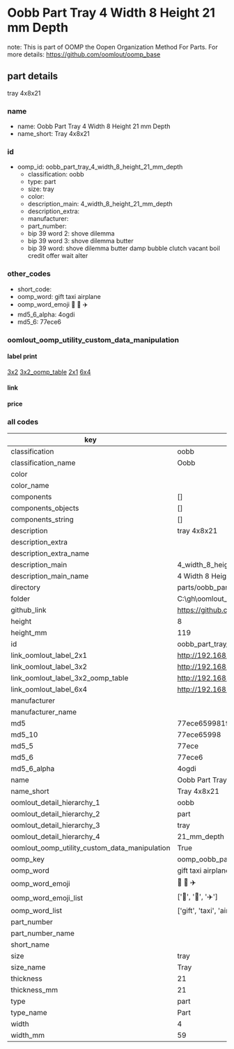 # Oobb Part Tray 4 Width 8 Height 21 mm Depth  

note: This is part of OOMP the Oopen Organization Method For Parts. For more details: https://github.com/oomlout/oomp_base

##  part details
  



tray 4x8x21



### name
* name: Oobb Part Tray 4 Width 8 Height 21 mm Depth
* name_short: Tray 4x8x21 
### id
* oomp_id: oobb_part_tray_4_width_8_height_21_mm_depth
  * classification: oobb
  * type: part
  * size: tray
  * color: 
  * description_main: 4_width_8_height_21_mm_depth
  * description_extra: 
  * manufacturer: 
  * part_number: 
  * bip 39 word 2: shove dilemma
  * bip 39 word 3: shove dilemma butter
  * bip 39 word: shove dilemma butter damp bubble clutch vacant boil credit offer wait alter

### other_codes
* short_code: 
* oomp_word: gift taxi airplane
* oomp_word_emoji :gift: :taxi: :airplane:
* md5_6_alpha: 4ogdi
* md5_6: 77ece6






### oomlout_oomp_utility_custom_data_manipulation
#### label print
[3x2](http://192.168.1.245:1112/?label=oomp%204ogdi)
[3x2_oomp_table](http://192.168.1.108:1112/?label=oomp%204ogdi)
[2x1](http://192.168.1.242:1112/?label=oomp%204ogdi)
[6x4](http://192.168.1.55:1112/?label=oomp%204ogdi)    

#### link

                              

#### price







### all codes 
| key | value |  
| --- | --- |  
| classification | oobb |  
| classification_name | Oobb |  
| color |  |  
| color_name |  |  
| components | [] |  
| components_objects | [] |  
| components_string | [] |  
| description | tray 4x8x21 |  
| description_extra |  |  
| description_extra_name |  |  
| description_main | 4_width_8_height_21_mm_depth |  
| description_main_name | 4 Width 8 Height 21 mm Depth |  
| directory | parts/oobb_part_tray_4_width_8_height_21_mm_depth |  
| folder | C:\gh\oomlout_oobb_version_4_generated_parts\parts\oobb_part_tray_4_width_8_height_21_mm_depth |  
| github_link | https://github.com/oomlout/oomlout_oomp_part_src/tree/main/parts/oobb_part_tray_4_width_8_height_21_mm_depth |  
| height | 8 |  
| height_mm | 119 |  
| id | oobb_part_tray_4_width_8_height_21_mm_depth |  
| link_oomlout_label_2x1 | http://192.168.1.242:1112/?label=oomp%204ogdi |  
| link_oomlout_label_3x2 | http://192.168.1.245:1112/?label=oomp%204ogdi |  
| link_oomlout_label_3x2_oomp_table | http://192.168.1.108:1112/?label=oomp%204ogdi |  
| link_oomlout_label_6x4 | http://192.168.1.55:1112/?label=oomp%204ogdi |  
| manufacturer |  |  
| manufacturer_name |  |  
| md5 | 77ece65998191e0cb20ea3723e8f8e38 |  
| md5_10 | 77ece65998 |  
| md5_5 | 77ece |  
| md5_6 | 77ece6 |  
| md5_6_alpha | 4ogdi |  
| name | Oobb Part Tray 4 Width 8 Height 21 mm Depth |  
| name_short | Tray 4x8x21  |  
| oomlout_detail_hierarchy_1 | oobb |  
| oomlout_detail_hierarchy_2 | part |  
| oomlout_detail_hierarchy_3 | tray |  
| oomlout_detail_hierarchy_4 | 21_mm_depth |  
| oomlout_oomp_utility_custom_data_manipulation | True |  
| oomp_key | oomp_oobb_part_tray_4_width_8_height_21_mm_depth |  
| oomp_word | gift taxi airplane |  
| oomp_word_emoji | :gift: :taxi: :airplane: |  
| oomp_word_emoji_list | [':gift:', ':taxi:', ':airplane:'] |  
| oomp_word_list | ['gift', 'taxi', 'airplane'] |  
| part_number |  |  
| part_number_name |  |  
| short_name |  |  
| size | tray |  
| size_name | Tray |  
| thickness | 21 |  
| thickness_mm | 21 |  
| type | part |  
| type_name | Part |  
| width | 4 |  
| width_mm | 59 |  
